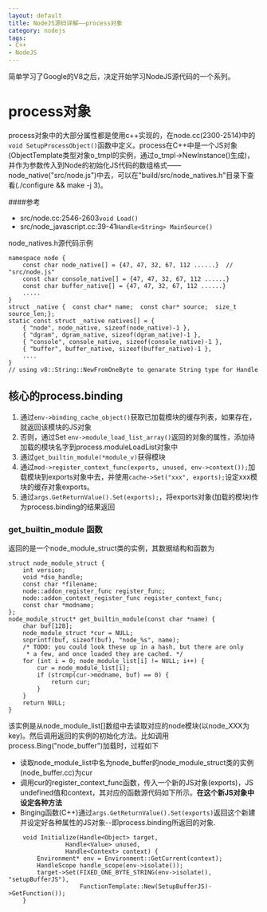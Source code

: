 ```yaml
---
layout: default
title: NodeJS源码详解——process对象
category: nodejs
tags:
- C++
- NodeJS
---
```

简单学习了Google的V8之后，决定开始学习NodeJS源代码的一个系列。

# process对象
process对象中的大部分属性都是使用c++实现的，在node.cc(2300-2514)中的`void SetupProcessObject()`函数中定义。process在C++中是一个JS对象(ObjectTemplate类型对象o\_tmpl的实例，通过o\_tmpl->NewInstance()生成)，并作为参数传入到Node的初始化JS代码的数组格式——node\_native("src/node.js")中去，可以在"build/src/node_natives.h"目录下查看(./configure && make -j 3)。

####参考
+ src/node.cc:2546-2603`void Load()`
+ src/node_javascript.cc:39-41`Handle<String> MainSource()`

node_natives.h源代码示例

    namespace node {
        const char node_native[] = {47, 47, 32, 67, 112 ......}  // "src/node.js"
        const char console_native[] = {47, 47, 32, 67, 112 ......} 
        const char buffer_native[] = {47, 47, 32, 67, 112 ......}
        .....
    }
    struct _native {  const char* name;  const char* source;  size_t source_len;};
    static const struct _native natives[] = {
        { "node", node_native, sizeof(node_native)-1 },
        { "dgram", dgram_native, sizeof(dgram_native)-1 },
        { "console", console_native, sizeof(console_native)-1 },
        { "buffer", buffer_native, sizeof(buffer_native)-1 },
        ....
    }
    // using v8::String::NewFromOneByte to genarate String type for Handle

## 核心的process.binding
1. 通过`env->binding_cache_object()`获取已加载模块的缓存列表，如果存在，就返回该模块的JS对象
2. 否则，通过Set `env->module_load_list_array()`返回的对象的属性，添加待加载的模块名字到process.moduleLoadList对象中
3. 通过`get_builtin_module(*module_v)`获得模块
4. 通过`mod->register_context_func(exports, unused, env->context());`加载模块到exports对象中去，并使用`cache->Set("xxx", exports);`设定xxx模块的缓存对象exports。
5. 通过`args.GetReturnValue().Set(exports);`，将exports对象(加载的模块)作为process.binding的结果返回

### get\_builtin\_module 函数
返回的是一个node\_module\_struct类的实例，其数据结构和函数为

    struct node_module_struct {
        int version;
        void *dso_handle;
        const char *filename;
        node::addon_register_func register_func;
        node::addon_context_register_func register_context_func;
        const char *modname;
    };
    node_module_struct* get_builtin_module(const char *name) {
        char buf[128];
        node_module_struct *cur = NULL;
        snprintf(buf, sizeof(buf), "node_%s", name);
        /* TODO: you could look these up in a hash, but there are only
         * a few, and once loaded they are cached. */
        for (int i = 0; node_module_list[i] != NULL; i++) {
            cur = node_module_list[i];
            if (strcmp(cur->modname, buf) == 0) {
                return cur;
            }
        }
        return NULL;
    }
    
该实例是从node\_module\_list[]数组中去读取对应的node模块(以node\_XXX为key)。然后调用返回的实例的初始化方法。比如调用process.Bing("node_buffer")加载时，过程如下

+ 读取node\_module\_list中名为node\_buffer的node\_module\_struct类的实例(node\_buffer.cc)为cur
+ 调用cur的register\_context\_func函数，传入一个新的JS对象(exports)，JS undefined值和context，其对应的函数源代码如下所示。**在这个新JS对象中设定各种方法**
+ Binging函数(C++)通过`args.GetReturnValue().Set(exports)`返回这个新建并设定好各种属性的JS对象--即process.binding所返回的对象.
```
    void Initialize(Handle<Object> target,
                Handle<Value> unused,
                Handle<Context> context) {
        Environment* env = Environment::GetCurrent(context);
        HandleScope handle_scope(env->isolate());
        target->Set(FIXED_ONE_BYTE_STRING(env->isolate(), "setupBufferJS"),
                    FunctionTemplate::New(SetupBufferJS)->GetFunction());
    } 
```
